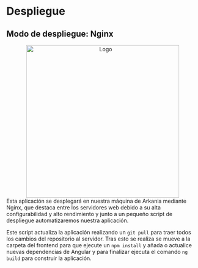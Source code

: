 # Despliegue

## Modo de despliegue: Nginx

<div align="center">

<img  src="https://www.nginx.com/wp-content/uploads/2018/08/NGINX-logo-rgb-large.png" alt="Logo" width="400">

</div>  
Esta aplicación se desplegará en nuestra máquina de Arkania mediante Nginx, que destaca entre los servidores web debido a su alta configurabilidad y alto rendimiento y junto a un pequeño script de despliegue automatizaremos nuestra aplicación.

Este script actualiza la aplicación realizando un `git pull` para traer todos los cambios del repositorio al servidor. Tras esto se realiza se mueve a la carpeta del frontend para que ejecute un `npm install` y añada o actualice nuevas dependencias de Angular y para finalizar ejecuta el comando `ng build` para construir la aplicación.

